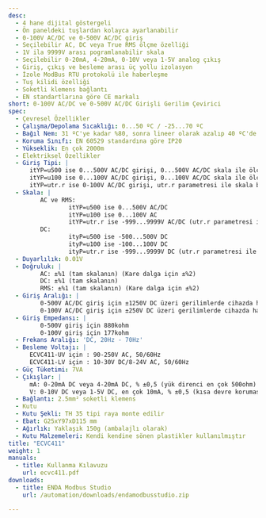 ```yaml
---
desc:
  - 4 hane dijital göstergeli
  - Ön paneldeki tuşlardan kolayca ayarlanabilir
  - 0-100V AC/DC ve 0-500V AC/DC giriş
  - Seçilebilir AC, DC veya True RMS ölçme özelliği
  - 1V ila 9999V arası pogramlanabilir skala
  - Seçilebilir 0-20mA, 4-20mA, 0-10V veya 1-5V analog çıkış
  - Giriş, çıkış ve besleme arası üç yollu izolasyon
  - İzole ModBus RTU protokolü ile haberleşme
  - Tuş kilidi özelliği
  - Soketli klemens bağlantı
  - EN standartlarına göre CE markalı
short: 0-100V AC/DC ve 0-500V AC/DC Girişli Gerilim Çevirici
spec:
  - Çevresel Özellikler
  - Çalışma/Depolama Sıcaklığı: 0...50 ºC / -25...70 ºC
  - Bağıl Nem: 31 ºC'ye kadar %80, sonra lineer olarak azalıp 40 ºC'de %50'ye düşen nemde çalışır
  - Koruma Sınıfı: EN 60529 standardına göre IP20
  - Yükseklik: En çok 2000m
  - Elektriksel Özellikler
  - Giriş Tipi: |
      itYP=u500 ise 0...500V AC/DC girişi, 0...500V AC/DC skala ile ölçüm için kullanılır
      itYP=u100 ise 0...100V AC/DC girişi, 0...100V AC/DC skala ile ölçüm için kullanılır
      itYP=utr.r ise 0-100V AC/DC girişi, utr.r parametresi ile skala belirlenerek gerilim trafosu ile ölçüm için kullanılır
  - Skala: |
         AC ve RMS:   
                 itYP=u500 ise 0...500V AC/DC
                 itYP=u100 ise 0...100V AC
                 itYP=utr.r ise -999...9999V AC/DC (utr.r parametresi ile belirlenir. Örneğin: utr.r=1000 için skala 0...1000V)	
         DC:  
                 ityP=u500 ise -500...500V DC
                 ityP=u100 ise -100...100V DC
                 ityP=utr.r ise -999...9999V DC (utr.r parametresi ile belirlenir. Örneğin: utr.r=1000 için skala -999...1000V)
  - Duyarlılık: 0.01V
  - Doğruluk: |
         AC: ±%1 (tam skalanın) (Kare dalga için ±%2)
         DC: ±%1 (tam skalanın)
         RMS: ±%1 (tam skalanın) (Kare dalga için ±%2)
  - Giriş Aralığı: |
         0-500V AC/DC giriş için ±1250V DC üzeri gerilimlerde cihazda hasar oluşur
         0-100V AC/DC giriş için ±250V DC üzeri gerilimlerde cihazda hasar oluşur
  - Giriş Empedansı: |
         0-500V giriş için 880kohm
         0-100V giriş için 177kohm
  - Frekans Aralığı: 'DC, 20Hz - 70Hz'
  - Besleme Voltajı: |
      ECVC411-UV için : 90-250V AC, 50/60Hz
      ECVC411-LV için : 10-30V DC/8-24V AC, 50/60Hz
  - Güç Tüketimi: 7VA
  - Çıkışlar: |
      mA: 0-20mA DC veya 4-20mA DC, % ±0,5 (yük direnci en çok 500ohm)
      V: 0-10V DC veya 1-5V DC, en çok 10mA, % ±0,5 (kısa devre koruması vardır)
  - Bağlantı: 2.5mm² soketli klemens
  - Kutu
  - Kutu Şekli: TH 35 tipi raya monte edilir
  - Ebat: G25xY97xD115 mm
  - Ağırlık: Yaklaşık 150g (ambalajlı olarak)
  - Kutu Malzemeleri: Kendi kendine sönen plastikler kullanılmıştır
title: "ECVC411"
weight: 1
manuals:
  - title: Kullanma Kılavuzu
    url: ecvc411.pdf
downloads:
  - title: ENDA Modbus Studio
    url: /automation/downloads/endamodbusstudio.zip

---
```

